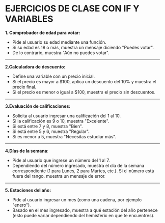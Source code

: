 # EJERCICIOS DE CLASE CON IF Y VARIABLES

**1. Comprobador de edad para votar:**

  * Pide al usuario su edad mediante una función.
  * Si su edad es 18 o más, muestra un mensaje diciendo "Puedes votar".
  * De lo contrario, muestra "Aún no puedes votar".
---

**2.Calculadora de descuento:**

* Define una variable con un precio inicial.
* Si el precio es mayor a $100, aplica un descuento del 10% y muestra el precio final.
* Si el precio es menor o igual a $100, muestra el precio sin descuentos.
---

**3.Evaluación de calificaciones:**

* Solicita al usuario ingresar una calificación del 1 al 10.
* Si la calificación es 9 o 10, muestra "Excelente".
* Si está entre 7 y 8, muestra "Bien".
* Si está entre 5 y 6, muestra "Regular".
* Si es menor a 5, muestra "Necesitas estudiar más".
---

**4.Días de la semana:**

* Pide al usuario que ingrese un número del 1 al 7.
* Dependiendo del número ingresado, muestra el día de la semana correspondiente (1 para Lunes, 2 para Martes, etc.). Si el número está fuera del rango, muestra un mensaje de error.
---

**5. Estaciones del año:**

* Pide al usuario ingresar un mes (como una cadena, por ejemplo "enero").
* Basado en el mes ingresado, muestra a qué estación del año pertenece (esto puede variar dependiendo del hemisferio en que te encuentres).
